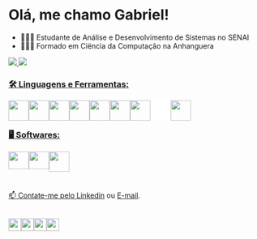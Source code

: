 # Olá, me chamo Gabriel!

- 👨🏻‍💻 Estudante de Análise e Desenvolvimento de Sistemas no SENAI
- 🧑🏻‍🎓 Formado em Ciëncia da Computação na Anhanguera

<div>
  <a href="https://github/ghhausmann">
  <img height="180em" src="https://github-readme-stats.vercel.app/api?username=ghhausmann&show_icons=true&theme=dark&include_all_comits=true&count_private=true"/>
  <img height="180em" src="https://github-readme-stats.vercel.app/api/top-langs/?username=ghhausmann&layout=compact&langs_count=16&theme=dark"/>
<div/>

### 🛠️ Linguagens e Ferramentas:
<div style="display: inline_block">
  <img align="left" height="40" width="40" src="https://cdn.jsdelivr.net/gh/devicons/devicon/icons/c/c-original.svg" />
  <img align="left" height="40" width="40" src="https://cdn.jsdelivr.net/gh/devicons/devicon@latest/icons/csharp/csharp-original.svg" />
  <img align="left" height="40" width="40" src="https://cdn.jsdelivr.net/gh/devicons/devicon@latest/icons/go/go-original.svg" />
  <img align="left" height="40" width="40" src="https://cdn.jsdelivr.net/gh/devicons/devicon/icons/python/python-original.svg" />
  <img align="left" height="40" width="40" src="https://cdn.jsdelivr.net/gh/devicons/devicon@latest/icons/microsoftsqlserver/microsoftsqlserver-original.svg" />
  <img align="left" height="40" width="40" src="https://cdn.jsdelivr.net/gh/devicons/devicon@latest/icons/postgresql/postgresql-original.svg" /> 
  <img align="left" height="40" width="40" src="https://cdn.jsdelivr.net/gh/devicons/devicon@latest/icons/git/git-original.svg" /> 
  <img align="left" height="40" width="40" src="https://github.com/Aakarsh-B/trying-repos/blob/master/github.svg" />
  <img align="left" height="40" width="40" src="https://cdn.jsdelivr.net/gh/devicons/devicon@latest/icons/gitlab/gitlab-original.svg" />
</div>

</br>
</br>

### 🖥️ Softwares: 
<div style="display: inline_block">
  <img align="left" height="35" width="40" src="https://cdn.jsdelivr.net/gh/devicons/devicon@latest/icons/vscode/vscode-original.svg" />
  <img align="left" height="35" width="40" src="https://cdn.jsdelivr.net/gh/devicons/devicon@latest/icons/visualstudio/visualstudio-original.svg" />    
  <img align="left" height="40" width="40" src="https://cdn.jsdelivr.net/gh/devicons/devicon@latest/icons/pycharm/pycharm-original.svg" />   
</div>

</br>

##

</br>

📫 Contate-me pelo [Linkedin](https://www.linkedin.com/in/Gabriel-Hausmann/) ou [E-mail](mailto:gabrielhausmann@hotmail.com).

</br>

<div>
  <a href="https://www.linkedin.com/in/Gabriel-Hausmann/" target="_blank"><img align="left" height="25" width="25" src="https://www.vectorlogo.zone/logos/linkedin/linkedin-icon.svg" target="_blank"/></a> 
  <a href="https://www.instagram.com/biel.hausmann/" target="_blank"><img align="left" height="25" width="25" src="https://www.vectorlogo.zone/logos/instagram/instagram-icon.svg" target="_blank"></a>
  <a href="https://twitter.com/biel_hausmann" target="_blank"><img align="left" height="25" width="25" src="https://www.vectorlogo.zone/logos/twitter/twitter-official.svg" target="_blank"></a>
  <a href="mailto:gabrielhausmann11@gmail.com"><img align="left" height="25" width="25" src="https://www.vectorlogo.zone/logos/gmail/gmail-icon.svg" target="_blank"></a>
<div/>
  
